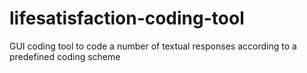 # lifesatisfaction-coding-tool
GUI coding tool to code a number of textual responses according to a predefined coding scheme
